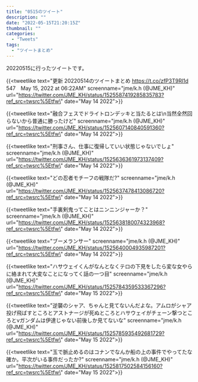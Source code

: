 ```yaml
---
title: "0515のツイート"
description: ""
date: "2022-05-15T21:20:15Z"
thumbnail: ""
categories:
  - "Tweets"
tags:
  - "ツイートまとめ"
---
```

20220515に行ったツイートです。
<!--more-->
{{<tweetlike text=\"更新 20220514のツイートまとめ https://t.co/zfP3T9Rl1d 547　May 15, 2022 at 06:22AM\" screenname=\"jme/k.h (@JME_KH)\" url=\"https://twitter.com/JME_KH/status/1525587419285835783?ref_src=twsrc%5Etfw\" date=\"May 14 2022\">}}

{{<tweetlike text=\"融合フェスでドライトロンデッキと当たるとは\n当然全然回らないから普通に勝ったけど\" screenname=\"jme/k.h (@JME_KH)\" url=\"https://twitter.com/JME_KH/status/1525607140840591360?ref_src=twsrc%5Etfw\" date=\"May 14 2022\">}}

{{<tweetlike text=\"刑事さん、仕事に復帰していい状態じゃないでしょ\" screenname=\"jme/k.h (@JME_KH)\" url=\"https://twitter.com/JME_KH/status/1525636361973137409?ref_src=twsrc%5Etfw\" date=\"May 14 2022\">}}

{{<tweetlike text=\"どの忍者モチーフの戦隊だ?\" screenname=\"jme/k.h (@JME_KH)\" url=\"https://twitter.com/JME_KH/status/1525637478413086720?ref_src=twsrc%5Etfw\" date=\"May 14 2022\">}}

{{<tweetlike text=\"手裏剣鬼ってことはニンニンジャーか？\" screenname=\"jme/k.h (@JME_KH)\" url=\"https://twitter.com/JME_KH/status/1525638180074323968?ref_src=twsrc%5Etfw\" date=\"May 14 2022\">}}

{{<tweetlike text=\"ブーメランサー\" screenname=\"jme/k.h (@JME_KH)\" url=\"https://twitter.com/JME_KH/status/1525640004935987201?ref_src=twsrc%5Etfw\" date=\"May 14 2022\">}}

{{<tweetlike text=\"ハサウェイくんがなんとなくテロの下見をしたら変な女やらに絡まれて大変なことになってく話の一つ目\" screenname=\"jme/k.h (@JME_KH)\" url=\"https://twitter.com/JME_KH/status/1525784359533367296?ref_src=twsrc%5Etfw\" date=\"May 15 2022\">}}

{{<tweetlike text=\"逆襲のシャア、ちゃんと見てないんだよな。アムロがシャア投げ飛ばすところとアストナージが死ぬところとハサウェイがチェーン撃つところとνガンダムは伊達じゃない前後しか見てないな\" screenname=\"jme/k.h (@JME_KH)\" url=\"https://twitter.com/JME_KH/status/1525785935492681729?ref_src=twsrc%5Etfw\" date=\"May 15 2022\">}}

{{<tweetlike text=\"玉で脈止めるのはコナンでなんか船の上の事件でやってたな確か。平次がいる事件だったか?\" screenname=\"jme/k.h (@JME_KH)\" url=\"https://twitter.com/JME_KH/status/1525817502584156160?ref_src=twsrc%5Etfw\" date=\"May 15 2022\">}}

